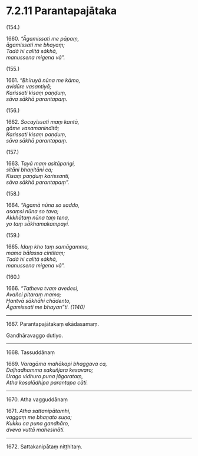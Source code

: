 # 7.2.11 Parantapajātaka

(154.)

1660\. _“Āgamissati me pāpaṃ,_  
_āgamissati me bhayaṃ;_  
_Tadā hi calitā sākhā,_  
_manussena migena vā”._  

(155.)

1661\. _“Bhīruyā nūna me kāmo,_  
_avidūre vasantiyā;_  
_Karissati kisaṃ paṇḍuṃ,_  
_sāva sākhā parantapaṃ._  

(156.)

1662\. _Socayissati maṃ kantā,_  
_gāme vasamaninditā;_  
_Karissati kisaṃ paṇḍuṃ,_  
_sāva sākhā parantapaṃ._  

(157.)

1663\. _Tayā maṃ asitāpaṅgi,_  
_sitāni bhaṇitāni ca;_  
_Kisaṃ paṇḍuṃ karissanti,_  
_sāva sākhā parantapaṃ”._  

(158.)

1664\. _“Agamā nūna so saddo,_  
_asaṃsi nūna so tava;_  
_Akkhātaṃ nūna taṃ tena,_  
_yo taṃ sākhamakampayi._  

(159.)

1665\. _Idaṃ kho taṃ samāgamma,_  
_mama bālassa cintitaṃ;_  
_Tadā hi calitā sākhā,_  
_manussena migena vā”._  

(160.)

1666\. _“Tatheva tvaṃ avedesi,_  
_Avañci pitaraṃ mama;_  
_Hantvā sākhāhi chādento,_  
_Āgamissati me bhayan”ti. (1140)_  

---

1667\. Parantapajātakaṃ ekādasamaṃ.

Gandhāravaggo dutiyo.

---

1668\. Tassuddānaṃ

1669\. _Varagāma mahākapi bhaggava ca,_  
_Daḷhadhamma sakuñjara kesavaro;_  
_Urago vidhuro puna jāgarataṃ,_  
_Atha kosalādhipa parantapa cāti._  

---

1670\. Atha vagguddānaṃ

1671\. _Atha sattanipātamhi,_  
_vaggaṃ me bhaṇato suṇa;_  
_Kukku ca puna gandhāro,_  
_dveva vuttā mahesināti._  

---

1672\. Sattakanipātaṃ niṭṭhitaṃ.
